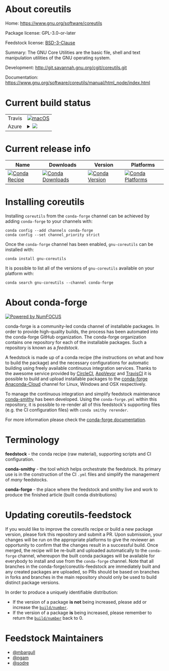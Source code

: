 About coreutils
===============

Home: https://www.gnu.org/software/coreutils

Package license: GPL-3.0-or-later

Feedstock license: [BSD-3-Clause](https://github.com/conda-forge/coreutils-feedstock/blob/master/LICENSE.txt)

Summary: The GNU Core Utilities are the basic file, shell and text manipulation utilities of the GNU operating system.

Development: http://git.savannah.gnu.org/cgit/coreutils.git

Documentation: https://www.gnu.org/software/coreutils/manual/html_node/index.html

Current build status
====================


<table><tr>
    <td>Travis</td>
    <td>
      <a href="https://travis-ci.com/conda-forge/coreutils-feedstock">
        <img alt="macOS" src="https://img.shields.io/travis/com/conda-forge/coreutils-feedstock/master.svg?label=macOS">
      </a>
    </td>
  </tr>
    
  <tr>
    <td>Azure</td>
    <td>
      <details>
        <summary>
          <a href="https://dev.azure.com/conda-forge/feedstock-builds/_build/latest?definitionId=187&branchName=master">
            <img src="https://dev.azure.com/conda-forge/feedstock-builds/_apis/build/status/coreutils-feedstock?branchName=master">
          </a>
        </summary>
        <table>
          <thead><tr><th>Variant</th><th>Status</th></tr></thead>
          <tbody><tr>
              <td>linux_64</td>
              <td>
                <a href="https://dev.azure.com/conda-forge/feedstock-builds/_build/latest?definitionId=187&branchName=master">
                  <img src="https://dev.azure.com/conda-forge/feedstock-builds/_apis/build/status/coreutils-feedstock?branchName=master&jobName=linux&configuration=linux_64_" alt="variant">
                </a>
              </td>
            </tr><tr>
              <td>linux_aarch64</td>
              <td>
                <a href="https://dev.azure.com/conda-forge/feedstock-builds/_build/latest?definitionId=187&branchName=master">
                  <img src="https://dev.azure.com/conda-forge/feedstock-builds/_apis/build/status/coreutils-feedstock?branchName=master&jobName=linux&configuration=linux_aarch64_" alt="variant">
                </a>
              </td>
            </tr><tr>
              <td>linux_ppc64le</td>
              <td>
                <a href="https://dev.azure.com/conda-forge/feedstock-builds/_build/latest?definitionId=187&branchName=master">
                  <img src="https://dev.azure.com/conda-forge/feedstock-builds/_apis/build/status/coreutils-feedstock?branchName=master&jobName=linux&configuration=linux_ppc64le_" alt="variant">
                </a>
              </td>
            </tr><tr>
              <td>osx_64</td>
              <td>
                <a href="https://dev.azure.com/conda-forge/feedstock-builds/_build/latest?definitionId=187&branchName=master">
                  <img src="https://dev.azure.com/conda-forge/feedstock-builds/_apis/build/status/coreutils-feedstock?branchName=master&jobName=osx&configuration=osx_64_" alt="variant">
                </a>
              </td>
            </tr>
          </tbody>
        </table>
      </details>
    </td>
  </tr>
</table>

Current release info
====================

| Name | Downloads | Version | Platforms |
| --- | --- | --- | --- |
| [![Conda Recipe](https://img.shields.io/badge/recipe-gnu--coreutils-green.svg)](https://anaconda.org/conda-forge/gnu-coreutils) | [![Conda Downloads](https://img.shields.io/conda/dn/conda-forge/gnu-coreutils.svg)](https://anaconda.org/conda-forge/gnu-coreutils) | [![Conda Version](https://img.shields.io/conda/vn/conda-forge/gnu-coreutils.svg)](https://anaconda.org/conda-forge/gnu-coreutils) | [![Conda Platforms](https://img.shields.io/conda/pn/conda-forge/gnu-coreutils.svg)](https://anaconda.org/conda-forge/gnu-coreutils) |

Installing coreutils
====================

Installing `coreutils` from the `conda-forge` channel can be achieved by adding `conda-forge` to your channels with:

```
conda config --add channels conda-forge
conda config --set channel_priority strict
```

Once the `conda-forge` channel has been enabled, `gnu-coreutils` can be installed with:

```
conda install gnu-coreutils
```

It is possible to list all of the versions of `gnu-coreutils` available on your platform with:

```
conda search gnu-coreutils --channel conda-forge
```


About conda-forge
=================

[![Powered by
NumFOCUS](https://img.shields.io/badge/powered%20by-NumFOCUS-orange.svg?style=flat&colorA=E1523D&colorB=007D8A)](https://numfocus.org)

conda-forge is a community-led conda channel of installable packages.
In order to provide high-quality builds, the process has been automated into the
conda-forge GitHub organization. The conda-forge organization contains one repository
for each of the installable packages. Such a repository is known as a *feedstock*.

A feedstock is made up of a conda recipe (the instructions on what and how to build
the package) and the necessary configurations for automatic building using freely
available continuous integration services. Thanks to the awesome service provided by
[CircleCI](https://circleci.com/), [AppVeyor](https://www.appveyor.com/)
and [TravisCI](https://travis-ci.com/) it is possible to build and upload installable
packages to the [conda-forge](https://anaconda.org/conda-forge)
[Anaconda-Cloud](https://anaconda.org/) channel for Linux, Windows and OSX respectively.

To manage the continuous integration and simplify feedstock maintenance
[conda-smithy](https://github.com/conda-forge/conda-smithy) has been developed.
Using the ``conda-forge.yml`` within this repository, it is possible to re-render all of
this feedstock's supporting files (e.g. the CI configuration files) with ``conda smithy rerender``.

For more information please check the [conda-forge documentation](https://conda-forge.org/docs/).

Terminology
===========

**feedstock** - the conda recipe (raw material), supporting scripts and CI configuration.

**conda-smithy** - the tool which helps orchestrate the feedstock.
                   Its primary use is in the construction of the CI ``.yml`` files
                   and simplify the management of *many* feedstocks.

**conda-forge** - the place where the feedstock and smithy live and work to
                  produce the finished article (built conda distributions)


Updating coreutils-feedstock
============================

If you would like to improve the coreutils recipe or build a new
package version, please fork this repository and submit a PR. Upon submission,
your changes will be run on the appropriate platforms to give the reviewer an
opportunity to confirm that the changes result in a successful build. Once
merged, the recipe will be re-built and uploaded automatically to the
`conda-forge` channel, whereupon the built conda packages will be available for
everybody to install and use from the `conda-forge` channel.
Note that all branches in the conda-forge/coreutils-feedstock are
immediately built and any created packages are uploaded, so PRs should be based
on branches in forks and branches in the main repository should only be used to
build distinct package versions.

In order to produce a uniquely identifiable distribution:
 * If the version of a package **is not** being increased, please add or increase
   the [``build/number``](https://docs.conda.io/projects/conda-build/en/latest/resources/define-metadata.html#build-number-and-string).
 * If the version of a package **is** being increased, please remember to return
   the [``build/number``](https://docs.conda.io/projects/conda-build/en/latest/resources/define-metadata.html#build-number-and-string)
   back to 0.

Feedstock Maintainers
=====================

* [@mbargull](https://github.com/mbargull/)
* [@ngam](https://github.com/ngam/)
* [@sodre](https://github.com/sodre/)

